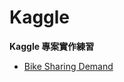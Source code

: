 # Kaggle
**Kaggle 專案實作練習**
- [Bike Sharing Demand](https://www.kaggle.com/c/bike-sharing-demand/overview)
